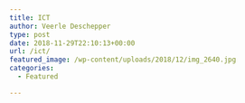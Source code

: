 ```yaml
---
title: ICT
author: Veerle Deschepper
type: post
date: 2018-11-29T22:10:13+00:00
url: /ict/
featured_image: /wp-content/uploads/2018/12/img_2640.jpg
categories:
  - Featured

---
```

